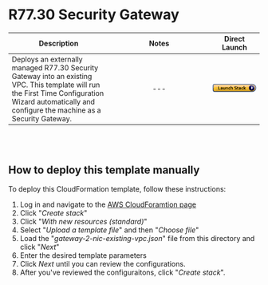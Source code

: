 # R77.30 Security Gateway
<table>
    <thead>
        <tr>
            <th>Description</th>
            <th>Notes</th>
            <th>Direct Launch</th>
        </tr>
    </thead>
    <tbody>
        <tr>
            <td width="40%">
           Deploys an externally managed R77.30 Security Gateway into an existing VPC. This template will run the First Time Configuration Wizard automatically and configure the machine as a Security Gateway. 
            </td>
            <td width="40%" style="text-align:center">---</td>
            <td><a href="https://console.aws.amazon.com/cloudformation/home#/stacks/create/review?templateURL=https%3A%2F%2Fs3.amazonaws.com%2FCloudFormationTemplate%2Fgateway-2-nic-existing-vpc.json&stackName=Check-Point-2-NIC"><img src="../../../../aws/images/launch.png"/></a></td>
        </tr>
    </tbody>
</table>
<br/>
<br/>

## How to deploy this template manually
To deploy this CloudFormation template, follow these instructions:
1. Log in and navigate to the [AWS CloudForamtion page](https://console.aws.amazon.com/cloudformation/)
2. Click "*Create stack*"
3. Click "*With new resources (standard)*"
4. Select "*Upload a template file*" and then "*Choose file*"
5. Load the "*gateway-2-nic-existing-vpc.json*" file from this directory and click "*Next*"
6. Enter the desired template parameters
7. Click *Next* until you can review the configurations.
8. After you've reviewed the configuraitons, click "*Create stack*".
